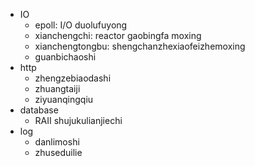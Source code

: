 - IO
  - epoll: I/O duolufuyong
  - xianchengchi: reactor gaobingfa moxing
  - xianchengtongbu: shengchanzhexiaofeizhemoxing
  - guanbichaoshi
- http
  - zhengzebiaodashi
  - zhuangtaiji
  - ziyuanqingqiu
- database
  - RAII shujukulianjiechi
- log
  - danlimoshi
  - zhuseduilie